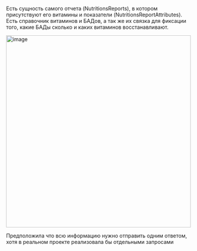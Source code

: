 Есть сущность самого отчета (NutritionsReports), в котором присутствуют его витамины и показатели (NutritionsReportAttributes).
Есть справочник витаминов и БАДов, а так же их связка для фиксации того, какие БАДы сколько и каких витаминов восстанавливают.

<img width="502" height="524" alt="image" src="https://github.com/user-attachments/assets/0cfdfbd5-2c3b-4427-86fb-c4a125a2c39a" />

Предположила что всю информацию нужно отправить одним ответом, хотя в реальном проекте реализовала бы отдельными запросами
